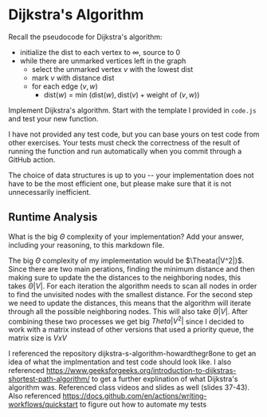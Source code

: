 # Dijkstra's Algorithm

Recall the pseudocode for Dijkstra's algorithm:
- initialize the dist to each vertex to $\infty$, source to 0
- while there are unmarked vertices left in the graph
    - select the unmarked vertex $v$ with the lowest dist
    - mark $v$ with distance dist
    - for each edge $(v,w)$
        - dist($w$) = min $\left(\textrm{dist}(w), \textrm{dist}(v) + \textrm{weight of }(v, w)\right)$

Implement Dijkstra's algorithm. Start with the template I provided in `code.js`
and test your new function.

I have not provided any test code, but you can base yours on test code from
other exercises. Your tests must check the correctness of the result of running
the function and run automatically when you commit through a GitHub action.

The choice of data structures is up to you -- your implementation does not have
to be the most efficient one, but please make sure that it is not unnecessarily
inefficient.

## Runtime Analysis

What is the big $\Theta$ complexity of your implementation? Add your
answer, including your reasoning, to this markdown file.

The big $\Theta$ complexity of my implementation would be $\Theata(|V^2|)$. Since there are two main perations, finding the minimum distance and then making sure to update the the distances to the neighboring nodes, this takes $\Theta|V|$. For each iteration the algorithm needs to scan all nodes in order to find the unvisited nodes with the smallest distance. For the second step we need to update the distances, this means that the algorithm will iterate through all the possible neighboring nodes. This will also take $\Theta|V|$. After combining these two processes we get big $Theta|V^2|$ since I decided to work with a matrix instead of other versions that used a priority queue, the matrix size is $V x V$ 



I referenced the repository dijkstra-s-algorithm-howardthegr8one to get an idea of what the implmentation and test code should look like. I also referenced https://www.geeksforgeeks.org/introduction-to-dijkstras-shortest-path-algorithm/ to get a further explination of what Dijkstra's algorithm was. Referenced class videos and slides as well (slides 37-43). Also referenced https://docs.github.com/en/actions/writing-workflows/quickstart to figure out how to automate my tests
